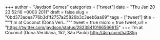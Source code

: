 
+++
author = "Jaydson Gomes"
categories = ["tweet"]
date = "Thu Jan 20 23:52:16 +0000 2011"
draft = false
slug = "0bd373adea776b3d1f2757a25829b3c3eeb6aa69"
tags = ["tweet"]
title = """I'm at Coconut (Dona Veri..."""
tweet = true
micro = true
tweet_url = "https://twitter.com/jaydson/status/28238410166566915"
+++
I'm at Coconut (Dona Veridiana, 152, São Paulo) http://4sq.com/hJ085p
